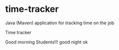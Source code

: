 # time-tracker
Java (Maven) application for tracking time on the job

Time tracker

Good morning Students!!!
good night
ok 
